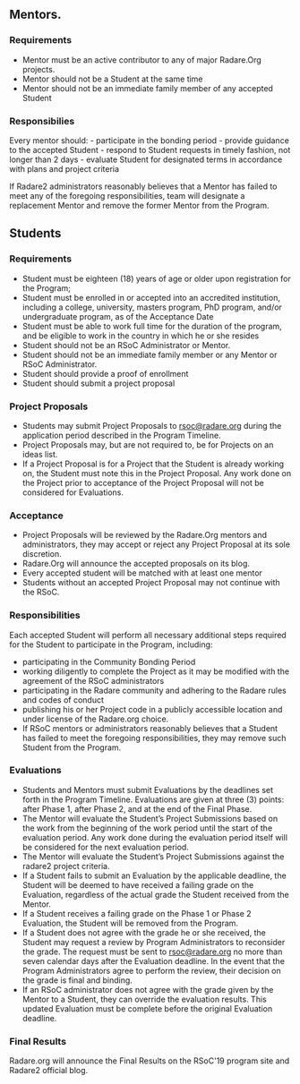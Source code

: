 ## Mentors.

### Requirements

- Mentor must be an active contributor to any of major Radare.Org projects.
- Mentor should not be a Student at the same time
- Mentor should not be an immediate family member of any accepted Student

### Responsibilies

Every mentor should:
	- participate in the bonding period
	- provide guidance to the accepted Student
	- respond to Student requests in timely fashion, not longer than 2 days
	- evaluate Student for designated terms in accordance with plans and project criteria

If Radare2 administrators reasonably believes that a Mentor has failed to meet any of the foregoing responsibilities, team will designate a replacement Mentor and remove the former Mentor from the Program.

## Students

### Requirements

- Student must be eighteen (18) years of age or older upon registration for the Program;
- Student must be enrolled in or accepted into an accredited institution, including a college, university, masters program, PhD program, and/or undergraduate program, as of the Acceptance Date
- Student must be able to work full time for the duration of the program, and be eligible to work in the country in which he or she resides
- Student should not be an RSoC Administrator or Mentor.
- Student should not be an immediate family member or any Mentor or RSoC Administrator.
- Student should provide a proof of enrollment
- Student should submit a project proposal

### Project Proposals

- Students may submit Project Proposals to rsoc@radare.org during the application period described in the Program Timeline.
- Project Proposals may, but are not required to, be for Projects on an ideas list.
- If a Project Proposal is for a Project that the Student is already working on, the Student must note this in the Project Proposal. Any work done on the Project prior to acceptance of the Project Proposal will not be considered for Evaluations.

### Acceptance

-  Project Proposals will be reviewed by the Radare.Org mentors and administrators, they may accept or reject any Project Proposal at its sole discretion.
-  Radare.Org will announce the accepted proposals on its blog.
-  Every accepted student will be matched with at least one mentor
-  Students without an accepted Project Proposal may not continue with the RSoC.

### Responsibilities

Each accepted Student will perform all necessary additional steps required for the Student to participate in the Program, including:
  - participating in the Community Bonding Period
  - working diligently to complete the Project as it may be modified with the agreement of the RSoC administrators
  - participating in the Radare community and adhering to the Radare rules and codes of conduct
  - publishing his or her Project code in a publicly accessible location and under license of the Radare.org choice.
  - If RSoC mentors or administrators reasonably believes that a Student has failed to meet the foregoing responsibilities, they may remove such Student from the Program.

### Evaluations

- Students and Mentors must submit Evaluations by the deadlines set forth in the Program Timeline. Evaluations are given at three (3) points: after Phase 1, after Phase 2, and at the end of the Final Phase.
- The Mentor will evaluate the Student’s Project Submissions based on the work from the beginning of the work period until the start of the evaluation period. Any work done during the evaluation period itself will be considered for the next evaluation period.
- The Mentor will evaluate the Student’s Project Submissions against the radare2 project criteria.
- If a Student fails to submit an Evaluation by the applicable deadline, the Student will be deemed to have received a failing grade on the Evaluation, regardless of the actual grade the Student received from the Mentor.
- If a Student receives a failing grade on the Phase 1 or Phase 2 Evaluation, the Student will be removed from the Program.
- If a Student does not agree with the grade he or she received, the Student may request a review by Program Administrators to reconsider the grade. The request must be sent to rsoc@radare.org no more than seven calendar days after the Evaluation deadline. In the event that the Program Administrators agree to perform the review, their decision on the grade is final and binding.
- If an RSoC administrator does not agree with the grade given by the Mentor to a Student, they can override the evaluation results. This updated Evaluation must be complete before the original Evaluation deadline.

### Final Results

Radare.org will announce the Final Results on the RSoC'19 program site and Radare2 official blog.
